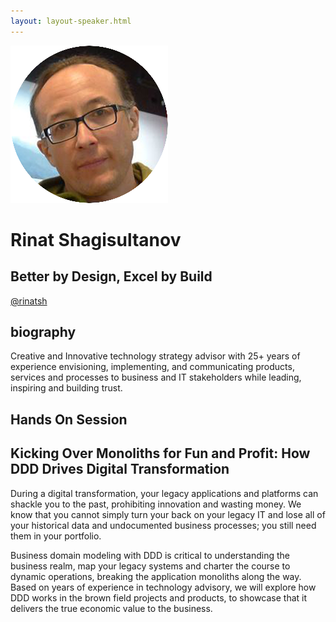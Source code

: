 ```yaml
---
layout: layout-speaker.html
---
```


<div class="container section featured-speaker">
  <div class="row">
    <div class="col-xs-12 col-sm-2 img-container">
      <img class="speaker-page-img" src="../img/speakers/Rinat-Shagisultanov-ON.png">
    </div>
    <div class="col-xs-12 col-sm-10 copy-container">
        <h1 class="speaker-header">Rinat Shagisultanov</h1>
        <h2 class="speaker-subtitle">Better by Design, Excel by Build</h2>
        <p class="copy"><a class="speaker-handle" href="https://twitter.com/rinatsh" target="_blank">@rinatsh</a></p>
        <h2 class="speaker-subheader"><strong>biography</strong></h2>
        <p class="copy">Creative and Innovative technology strategy advisor with 25+ years of experience envisioning, implementing, and communicating products, services and processes to business and IT stakeholders while leading, inspiring and building trust.</p>
        <h2 class="speaker-subheader">Hands On Session</h2>
        <h2 class="speaker-subheader">Kicking Over Monoliths for Fun and Profit: How DDD Drives Digital Transformation</h2>
        <p class="copy">During a digital transformation, your legacy applications and platforms can shackle you to the past, prohibiting innovation and wasting money. We know that you cannot simply turn your back on your legacy IT and lose all of your historical data and undocumented business processes; you still need them in your portfolio.</p>
        <p class="copy">Business domain modeling with DDD is critical to understanding the business realm, map your legacy systems and charter the course to dynamic operations, breaking the application monoliths along the way. Based on years of experience in technology advisory, we will explore how DDD works in the brown field projects and products, to showcase that it delivers the true economic value to the business.</p>
        <!--<a class="btn" href="https://ti.to/explore-ddd-conference/2017">Buy Tickets</a>-->
    </div>
  </div>
</div>